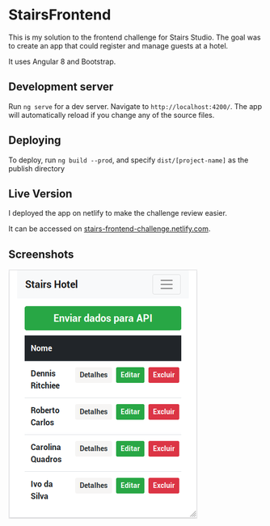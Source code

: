 # StairsFrontend

This is my solution to the frontend challenge for Stairs Studio.
The goal was to create an app that could register and manage guests at a hotel.

It uses Angular 8 and Bootstrap.

## Development server

Run `ng serve` for a dev server. Navigate to `http://localhost:4200/`. The app will automatically reload if you change any of the source files.

## Deploying

To deploy, run `ng build --prod`, and specify `dist/[project-name]` as the publish directory

## Live Version

I deployed the app on netlify to make the challenge review easier.

It can be accessed on [stairs-frontend-challenge.netlify.com](https://stairs-frontend-challenge.netlify.com/).

## Screenshots

![list-all-guests-scree](list-all-screen.png "List All Guests Screen")


